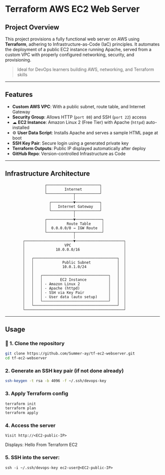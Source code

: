 # Terraform AWS EC2 Web Server

## Project Overview

This project provisions a fully functional web server on AWS using **Terraform**, adhering to Infrastructure-as-Code (IaC) principles. It automates the deployment of a public EC2 instance running Apache, served from a custom VPC with properly configured networking, security, and provisioning.

> Ideal for DevOps learners building AWS, networking, and Terraform skills  

---

## Features

-  **Custom AWS VPC**: With a public subnet, route table, and Internet Gateway
-  **Security Group**: Allows HTTP (`port 80`) and SSH (`port 22`) access
- ☁ **EC2 Instance**: Amazon Linux 2 (Free Tier) with Apache (`httpd`) auto-installed
- ⚙ **User Data Script**: Installs Apache and serves a sample HTML page at boot
-  **SSH Key Pair**: Secure login using a generated private key
-  **Terraform Outputs**: Public IP displayed automatically after deploy
-  **GitHub Repo**: Version-controlled Infrastructure as Code

---

## Infrastructure Architecture

                      ┌────────────────────────┐
                      │        Internet        │
                      └────────────┬───────────┘
                                   │
                        ┌──────────▼───────────┐
                        │   Internet Gateway   │
                        └──────────┬───────────┘
                                   │
                      ┌────────────▼────────────┐
                      │         Route Table     │
                      │  0.0.0.0/0 → IGW Route  │
                      └────────────┬────────────┘
                                   │
            ┌──────────────────────▼──────────────────────┐
            │                  VPC                        │
            │              10.0.0.0/16                    │
            │                                             │
            │   ┌──────────────────────────────────────┐  │
            │   │             Public Subnet            │  │
            │   │             10.0.1.0/24              │  │
            │   │                                      │  │
            │   │   ┌──────────────────────────────┐   │  │
            │   │   │        EC2 Instance          │   │  │
            │   │   │ - Amazon Linux 2             │   │  │
            │   │   │ - Apache (httpd)             │   │  │
            │   │   │ - SSH via Key Pair           │   │  │
            │   │   │ - User data (auto setup)     │   │  │
            │   │   └──────────────────────────────┘   │  │
            │   └──────────────────────────────────────┘  │
            └─────────────────────────────────────────────┘



---

##  Usage

### 📁 1. Clone the repository

```bash
git clone https://github.com/Summer-ay/tf-ec2-webserver.git
cd tf-ec2-webserver
```

### 2. Generate an SSH key pair (if not done already)

```bash
ssh-keygen -t rsa -b 4096 -f ~/.ssh/devops-key
```

###  3. Apply Terraform config
```bash
terraform init
terraform plan
terraform apply
```

###  4. Access the server

    Visit http://<EC2-public-IP> 
   Displays:  Hello From Terraform EC2
    
    
### 5. SSH into the server:
```
ssh -i ~/.ssh/devops-key ec2-user@<EC2-public-IP>

